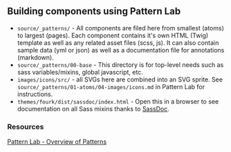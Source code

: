 ## Building components using Pattern Lab

- `source/_patterns/` - All components are filed here from smallest (atoms) to largest (pages). Each component contains it's own HTML (Twig) template as well as any related asset files (scss, js). It can also contain sample data (yml or json) as well as a documentation file for annotations (markdown).
- `source/_patterns/00-base` - This directory is for top-level needs such as sass variables/mixins, global javascript, etc.
- `images/icons/src/` - all SVGs here are combined into an SVG sprite. See `source/_patterns/01-atoms/04-images/icons.md` in Pattern Lab for instructions.
- `themes/fourk/dist/sassdoc/index.html` - Open this in a browser to see documentation on all Sass mixins thanks to [SassDoc](http://sassdoc.com).

### Resources

[Pattern Lab - Overview of Patterns](http://patternlab.io/docs/pattern-organization.html)
